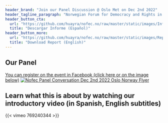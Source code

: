 ```yaml
---
header_brand: "Join our Panel Discussion @ Oslo Met on Dec 2nd 2022"
header_tagline_paragraph: "Norwegian Forum for Democracy and Rights in Ecuador -NOFEC- invites the civil society in Norway to engage, learn about and discuss the systematic violations of human rights in Ecuador. You can start by reading our report (English and Spanish)."
header_button_cta:
  url: "https://github.com/huayra/nofec.no/raw/master/static/images/Informe%20sobre%20la%20situaci%C3%B3n%20de%20las%20graves%20violaciones%20del%20Estado%20de%20Derecho%20y%20de%20los%20derechos%20y%20libertades%20fundamentales%20en%20Ecuador.pdf"
  title: "Descargar Informe (Español)"
header_button_more:
  url: "https://github.com/huayra/nofec.no/raw/master/static/images/Report%20on%20the%20situation%20of%20serious%20violations%20of%20the%20rule%20of%20law%20and%20of%20fundamental%20rights%20and%20freedoms%20in%20Ecuador.pdf"
  title: "Download Report (English)"
---
```

## Our Panel
[You can register on the event in Facebook (click here or on the image below)](https://www.facebook.com/events/1339132410256995)
[![Nofec Panel Conversation Dec 2nd 2022 Oslo Norway Flyer](images/NofecOslo2022_FlyerSmaller.jpg)](https://www.facebook.com/events/1339132410256995)
## Learn what this is about by watching our introductory video (in Spanish, English subtitles)
{{< vimeo 769240344 >}}
